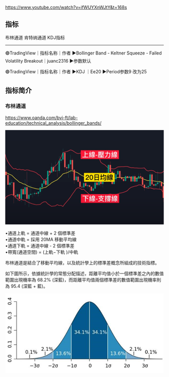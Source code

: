 https://www.youtube.com/watch?v=ifWUYXnWJtY&t=168s



## 指标

布林通道
肯特纳通道
KDJ指标


---------------------------------------
🟣TradingView｜指标名称｜作者 
►Bollinger Band - Keltner Squeeze - Failed Volatility Breakout｜juanc2316
►参数默认

🟣TradingView｜指标名称｜作者 
►KDJ ｜Ee20
►Period参数9 改为25


## 指标简介

### 布林通道

https://www.oanda.com/bvi-ft/lab-education/technical_analysis/bollinger_bands/

![](../../assets/Pasted%20image%2020240501163358.png)

•通道上軌 = 通道中線 + 2 個標準差  
•通道中軌 = 採用 20MA 移動平均線  
•通道下軌 = 通道中線 - 2 個標準差  
•帶寬(通道空間) = (上軌−下軌 )/中軌


布林通道是結合了移動平均線，以及統計學上的標準差概念所組成的技術指標。  
  
如下圖所示，依據統計學的常態分配描述，距離平均值小於一個標準差之內的數值範圍出現機率為 68.2% (深藍)，而距離平均值兩個標準差的數值範圍出現機率則為 95.4 (深藍 + 藍)。

![](../../assets/Pasted%20image%2020240501165517.png)



